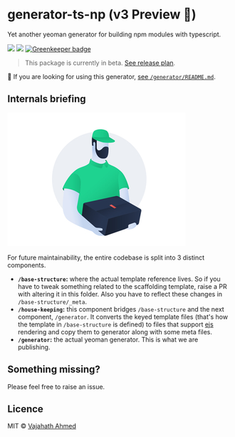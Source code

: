 
# generator-ts-np (v3 Preview 🧪)

Yet another yeoman generator for building npm modules with typescript.

![](https://github.com/vajahath/generator-ts-np/workflows/Build/badge.svg) ![](https://github.com/vajahath/generator-ts-np/workflows/Deploy/badge.svg) [![Greenkeeper badge](https://badges.greenkeeper.io/vajahath/generator-ts-np.svg)](https://greenkeeper.io/)


> This package is currently in beta. [See release plan](https://github.com/vajahath/generator-ts-np/issues/35).

🎁 If you are looking for using this generator, [see `/generator/README.md`](generator/README.md).

## Internals briefing

![](media/logo.jpg)

For future maintainability, the entire codebase is split into 3 distinct components.

- **`/base-structure`:** where the actual template reference lives. So if you have to tweak something related to the scaffolding template, raise a PR with altering it in this folder. Also you have to reflect these changes in `/base-structure/_meta`.
- **`/house-keeping`:** this component bridges `/base-structure` and the next component, `/generator`. It converts the keyed template files (that's how the template in `/base-structure` is defined) to files that support [ejs](https://ejs.co/) rendering and copy them to generator along with some meta files.
- **`/generator`:** the actual yeoman generator. This is what we are publishing.

## Something missing?

Please feel free to raise an issue.

## Licence

MIT &copy; [Vajahath Ahmed](https://twitter.com/vajahath7)



